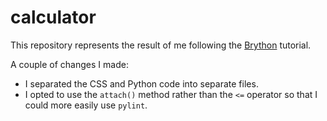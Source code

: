 # calculator
 
This repository represents the result of me following the [Brython](https://brython.info/) tutorial.

A couple of changes I made:
* I separated the CSS and Python code into separate files.
* I opted to use the `attach()` method rather than the `<=` operator so that I could more easily use `pylint`.
